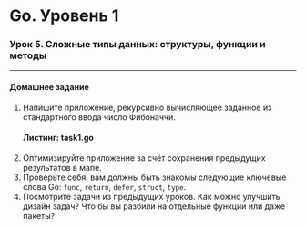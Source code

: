 # Go. Уровень 1
### Урок 5. Сложные типы данных: структуры, функции и методы

---

#### Домашнее задание
1. Напишите приложение, рекурсивно вычисляющее заданное из стандартного ввода число Фибоначчи.
   #### Листинг: task1.go
2. Оптимизируйте приложение за счёт сохранения предыдущих результатов в мапе.
3. Проверьте себя: вам должны быть знакомы следующие ключевые слова Go: `func`, `return`, `defer`, `struct`, `type`.
4. Посмотрите задачи из предыдущих уроков. Как можно улучшить дизайн задач? Что бы вы разбили на отдельные функции или даже пакеты?